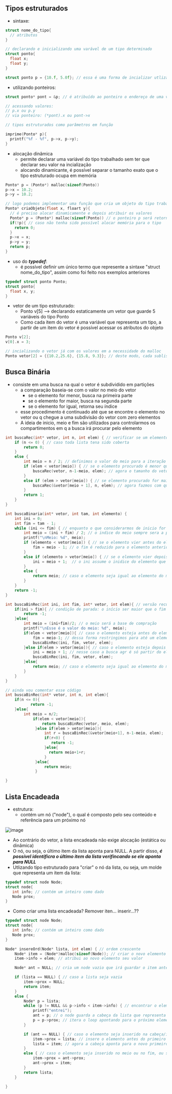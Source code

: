 ## Tipos estruturados
- sintaxe:
```c
struct nome_do_tipo{
  // atributos
}

// declarando e inicializando uma varável de um tipo determinado
struct ponto{
  float x;
  float y;
}

struct ponto p = {10.f, 5.0f}; // essa é uma forma de incializar utlizando chaves onde cada item corresponde a um atributo do tipo estruturado
```
- utilizando ponteiros:
```c
struct ponto* pont = &p; // é atribuído ao ponteiro o endereço de uma variável do tipo sendo trabalhado

// acessando valores:
// p.x ou p.y 
// via ponteiro: (*pont).x ou pont->x

// tipos estruturados como parâmetros em função

imprime(Ponto* p){
  printf("%f - %f", p->x, p->y);
}
```
- alocação dinâmica
  - permite declarar uma variável do tipo trabalhado sem ter que declarar seu valor na incialização
  - alocando dinamicante, é possível separar o tamanho exato que o tipo estruturado ocupa em memória
```c
Ponto* p = (Ponto*) malloc(sizeof(Ponto))
p->x = 10.2;
p->y = 10.2;

// logo podemos implementar uma função que cria um objeto do tipo trabalhado --> deve retorna um ponteiro do tipo especificado
Ponto* criaObjeto(float x, floart y){
  // é preciso alocar dinamicamente e depois atribuir os valores
  Ponto* p = (Ponto*) malloc(sizeof(Ponto)) // o ponteiro p será retornado na função
  if(!p){ // caso não tenha sido possível alocar memória para o tipo
    return 0;
  }
  p->x = x;
  p->y = y;
  return p;
}
```
- uso do ***typedef***:
  - é possível definir um único termo que represente a sintaxe "struct nome_do_tipo", assim como foi feito nos exemplos anteriores
```c
typedef struct ponto Ponto;
struct ponto{
  float x, y;
}
```
- vetor de um tipo estruturado:
  - Ponto v[5] --> declarando estaticamente um vetor que guarde 5 variáveis do tipo Ponto
  - Como cada item do vetor é uma variável que representa um tipo, a partir de um item do vetor é possível acessar os atributos do objeto
```c
Ponto v[2];
v[0].x = 3;

// incializando o vetor já com os valores em a necessidade do malloc
Ponto vetor[2] = {{10.2,25.6}, {15.8, 9.3}}; // deste modo, cada sublista é um Ponto
```
## Busca Binária
- consiste em uma busca na qual o vetor é subdividido em partições
  - a comparação baseia-se com o valor no meio do vetor
    - se o elemento for menor, busca na primeira parte
    - se o elemento for maior, busca na segunda parte
    - se o elemento for igual, retorna seu índice
  - esse procedimento é continuado até que se encontre o elemento no vetor ou q chegue a uma subdivisão do vetor com zero elementos
  - A ideia de inicio, meio e fim são utilizados para controlarmos os compartimentos em q a busca irá procurar pelo elemento
```c
int buscaRec(int* vetor, int n, int elem) { // verificar se um elemento existe no vetor
	if (n <= 0) { // caso toda lista tena sido coberta 
		return 0;
	}
	else {
		int meio = n / 2; // definimos o valor do meio para a iteração
		if (elem < vetor[meio]) { // se o elemento procurado é menor que o elemento do meio
			buscaRec(vetor, n-1-meio, elem); // agora o tamanho do vetor é o último índice menor o meio
		}
		else if (elem > vetor[meio]) { // se elemento procurado for maior que o elemento do meio
			buscaRec(&vetor[meio + 1], n, elem); // agora fazmos com que o nosso ponteiro aponte para o iníce depois do meio
		}
		return 1;
	}
}

int buscaBinaria(int* vetor, int tam, int elemento) {
	int ini = 0;
	int fim = tam - 1;	
	while (ini <= fim) { // enquanto o que considerarmos de inicio for menor ou igual ao fim do vetor
		int meio = (ini + fim) / 2; // o indice do meio sempre sera a parte inteira da divisão de (ini + fim)/2
		printf("\nMeio: %d", meio);
		if (elemento < vetor[meio]) { // se o elemento vier antes do elemento do meio
			fim = meio - 1; // o fim é reduzido para o elemento anterior ao meio
		}
		else if (elemento > vetor[meio]) { // se o elemento vier depois do elemento do meio
			ini = meio + 1;  // o ini assume o inidice do elemento que vem depois do meio
		}
		else {
			return meio; // caso o elemento seja igual ao elemento do meio do vetor
		}
	}
	return -1;
}

int buscaBinRec(int ini, int fim, int* vetor, int elem){ // versão recursiva utilizando a ideia de ini e fim
    if(ini > fim){ // condição de parada: o início ser maior que o fim
        return -1;
    }else{
        int meio = (ini+fim)/2; // o meio será a base de compração
        printf("\nEsse é o valor do meio: %d", meio);
        if(elem < vetor[meio]){ // caso o elemento esteja antes do elemento do meio
            fim = meio-1; // dessa forma restringimos para até um elemento antes do meio
            buscaBinRec(ini, fim, vetor, elem);
        }else if(elem > vetor[meio]){ // caso o elemento esteja depois do elemento do meio
            ini = meio + 1; // nesse caso a busca agr é só partir do elemnto do meio
            buscaBinRec(ini, fim, vetor, elem);
        }else{
            return meio; // caso o elemento seja igual ao elemento do meio
        }
    }
}

// ainda vou comentar esse código
int buscaBinRec(int* vetor, int n, int elem){
	if(n <= 0){
           return -1;
	}else{
	    int meio = n/2;
            if(elem < vetor[meio]){
                return buscaBinRec(vetor, meio, elem);
             }else if(elem > vetor[meio]){
                 int r = buscaBinRec(&vetor[meio+1], n-1-meio, elem);
                 if(r<0) {
                    return -1;
                 }else{
                   return meio+1+r;  
                 }
             }else{
                 return meio; 
             }

}


```
## Lista Encadeada
- estrutura:
  - contém um nó ("node"), o qual é composto pelo seu conteúdo e referência para um próximo nó

![image](https://github.com/mlaurabs/lingaugemC_exercicios/assets/89169599/70bdce2c-0d5d-4fe7-9d37-3966626da29f)
- Ao contrário do vetor, a lista encadeada não exige alocação (estática ou dinâmica)
- O nó, ou seja, o último item da lista aponta para NULL. A partir disso, ***é possível identificra o último item da lista verifincando se ele aponta para NULL***
- Utlizando tipo estruturado para "criar" o nó da lista, ou seja, um molde que representa um item da lista:
```c
typedef struct node Node;
struct node{
   int info; // contém um inteiro como dado
   Node prox;	
}
```
- Como criar uma lista encadeada? Remover iten... inserir...??
```c
typedef struct node Node;
struct node{
   int info; // contém um inteiro como dado
   Node prox;	
}

Node* insereOrd(Node* lista, int elem) { // ordem crescente
	Node* item = (Node*)malloc(sizeof(Node)); // criar o novo elemento
	item->info = elem; // atribui ao novo elemento seu valor

	Node* ant = NULL; // cria um node vazio que irá guardar o item anterior ao novo item

	if (lista == NULL) { // caso a lista seja vazia
		item->prox = NULL;
		return item;
	}
	else {
		Node* p = lista;
		while (p != NULL && p->info < item->info) { // encontrar o elemento anterior a ele
			printf("entrei");
			ant = p; // o node guarda a cabeça da lista que representa o intem anterior  ao que vamos adicionar
			p = p->prox; // itera o loop apontando para o próximo elemento da lista
		}

		if (ant == NULL) { // caso o elemento seja inserido na cabeça/início
			item->prox = lista; // insere o elemento antes do primeiro elemento da lista
			lista = item; // agora a cabeça aponta para o novo primeiro elemento da lista
		}
		else { // caso o elemento seja inserido no meio ou no fim, ou seja, o novo elemento aponta para o próximo elemento de ant e ant para apontar para o novo elemento
			item->prox = ant->prox;
			ant->prox = item;
		}
		return lista;
	}
	
}


```

